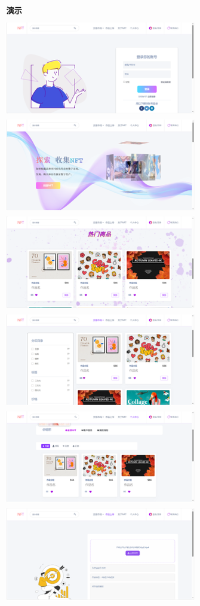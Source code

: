 ## 演示

![](./assets/1.png)

![](./assets/2.png)

![](./assets/3.png)

![](./assets/4.png)

![](./assets/5.png)

![](./assets/6.png)